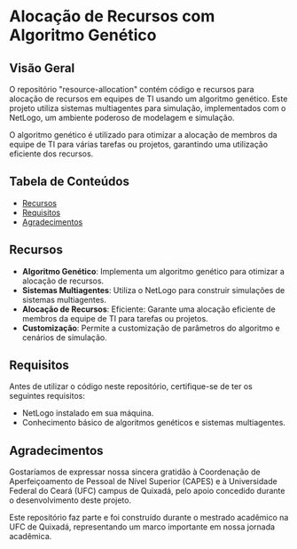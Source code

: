 # Alocação de Recursos com Algoritmo Genético
## Visão Geral
O repositório "resource-allocation" contém código e recursos para alocação de recursos em equipes de TI usando um algoritmo genético. Este projeto utiliza sistemas multiagentes para simulação, implementados com o NetLogo, um ambiente poderoso de modelagem e simulação.

O algoritmo genético é utilizado para otimizar a alocação de membros da equipe de TI para várias tarefas ou projetos, garantindo uma utilização eficiente dos recursos.

## Tabela de Conteúdos

- [Recursos](#recursos)
- [Requisitos](#requisitos)
- [Agradecimentos](#agradecimentos)

## Recursos
- **Algoritmo Genético**: Implementa um algoritmo genético para otimizar a alocação de recursos.
- **Sistemas Multiagentes**: Utiliza o NetLogo para construir simulações de sistemas multiagentes.
- **Alocação de Recursos**: Eficiente: Garante uma alocação eficiente de membros da equipe de TI para tarefas ou projetos.
- **Customização**: Permite a customização de parâmetros do algoritmo e cenários de simulação.

## Requisitos
Antes de utilizar o código neste repositório, certifique-se de ter os seguintes requisitos:

- NetLogo instalado em sua máquina.
- Conhecimento básico de algoritmos genéticos e sistemas multiagentes.

## Agradecimentos

Gostaríamos de expressar nossa sincera gratidão à Coordenação de Aperfeiçoamento de Pessoal de Nível Superior (CAPES) e à Universidade Federal do Ceará (UFC) campus de Quixadá, pelo apoio concedido durante o desenvolvimento deste projeto. 

Este repositório faz parte e foi construído durante o mestrado acadêmico na UFC de Quixadá, representando um marco importante em nossa jornada acadêmica.
